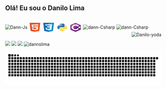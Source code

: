 ##  Olá! Eu sou o Danilo Lima ##

 
<div style="display: inline_block"><br>
  <img align="center" alt="Dann-Js" height="30" width="40" src="https://desenvolvimentoaberto.files.wordpress.com/2016/11/logoazuresql.png">
  <img align="center" alt="dann-HTML" height="30" width="40" src="https://raw.githubusercontent.com/devicons/devicon/master/icons/html5/html5-original.svg">
  <img align="center" alt="dann-CSS" height="30" width="40" src="https://raw.githubusercontent.com/devicons/devicon/master/icons/css3/css3-original.svg">
  <img align="center" alt="dann-Python" height="30" width="40" src="https://raw.githubusercontent.com/devicons/devicon/master/icons/python/python-original.svg">
  <img align="center" alt="dann-Csharp" height="30" width="40" src="https://raw.githubusercontent.com/devicons/devicon/master/icons/csharp/csharp-original.svg">
  <img align="center" alt="dann-Csharp" height="30" width="40" src="https://logowiki.net/uploads/logo/r/react-1.svg">
   <img align="center" alt="dann-Csharp" height="30" width="40" src="https://logowiki.net/uploads/logo/a/angular-icon.svg">
  
  <img align="right" alt="Danilo-yoda" src="https://media.tenor.com/images/c776f7646880b204fc587af986826db2/tenor.gif">
</div>
  
  ##
 
<div> 
  <a href="https://www.youtube.com/channel/UC9Py8u6BzqQwBimyZeVXhDA" target="_blank"><img src="https://img.shields.io/badge/YouTube-FF0000?style=for-the-badge&logo=youtube&logoColor=white" target="_blank"></a>
  <a href = "mailto:danilo.slima@hotmail.com"><img src="https://img.shields.io/badge/-Gmail-%23333?style=for-the-badge&logo=gmail&logoColor=white" target="_blank"></a>
  <a href="https://www.linkedin.com/in/danilo-lima-029bb8142" target="_blank"><img src="https://img.shields.io/badge/-LinkedIn-%230077B5?style=for-the-badge&logo=linkedin&logoColor=white" target="_blank"></a> 
 <img src="https://komarev.com/ghpvc/?username=dannslima&color=green" alt="dannslima" /> 
 
  ![Snake animation](https://github.com/dannslima/dannslima/blob/output/github-contribution-grid-snake.svg)
 
</div>





